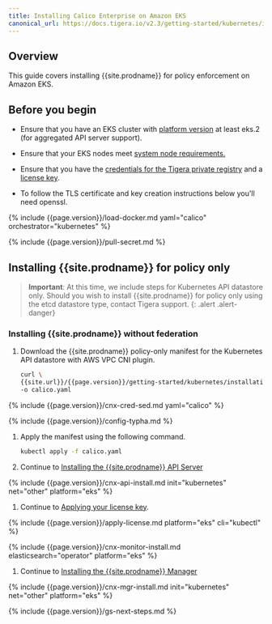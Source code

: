```yaml
---
title: Installing Calico Enterprise on Amazon EKS
canonical_url: https://docs.tigera.io/v2.3/getting-started/kubernetes/installation/other
---
```


## Overview

This guide covers installing {{site.prodname}} for policy enforcement on Amazon EKS.

## Before you begin

- Ensure that you have an EKS cluster with [platform version](https://docs.aws.amazon.com/eks/latest/userguide/platform-versions.html)
  at least eks.2 (for aggregated API server support).

- Ensure that your EKS nodes meet [system node requirements.](/{{page.version}}/getting-started/kubernetes/requirements)

- Ensure that you have the [credentials for the Tigera private registry](/{{page.version}}/getting-started/#obtain-the-private-registry-credentials)
  and a [license key](/{{page.version}}/getting-started/#obtain-a-license-key).

- To follow the TLS certificate and key creation instructions below you'll need openssl.

{% include {{page.version}}/load-docker.md yaml="calico" orchestrator="kubernetes" %}

{% include {{page.version}}/pull-secret.md %}

## <a name="install-cnx"></a>Installing {{site.prodname}} for policy only

> **Important**: At this time, we include steps for Kubernetes API datastore only. Should you wish
> to install {{site.prodname}} for policy only using the etcd datastore type, contact Tigera support.
{: .alert .alert-danger}

### <a name="install-ee-typha-nofed"></a>Installing {{site.prodname}} without federation

1. Download the {{site.prodname}} policy-only manifest for the Kubernetes API datastore with AWS VPC CNI plugin.

   ```bash
   curl \
   {{site.url}}/{{page.version}}/getting-started/kubernetes/installation/hosted/kubernetes-datastore/policy-only-ecs/1.7/calico-typha.yaml \
   -o calico.yaml
   ```

{% include {{page.version}}/cnx-cred-sed.md yaml="calico" %}

{% include {{page.version}}/config-typha.md %}

1. Apply the manifest using the following command.

   ```bash
   kubectl apply -f calico.yaml
   ```

1. Continue to [Installing the {{site.prodname}} API Server](#installing-the-{{site.prodnamedash}}-api-server)

{% include {{page.version}}/cnx-api-install.md init="kubernetes" net="other" platform="eks" %}

1. Continue to [Applying your license key](#applying-your-license-key).

{% include {{page.version}}/apply-license.md platform="eks" cli="kubectl" %}

{% include {{page.version}}/cnx-monitor-install.md elasticsearch="operator" platform="eks" %}

1. Continue to [Installing the {{site.prodname}} Manager](#installing-the-{{site.prodnamedash}}-manager)

{% include {{page.version}}/cnx-mgr-install.md init="kubernetes" net="other" platform="eks" %}

{% include {{page.version}}/gs-next-steps.md %}
